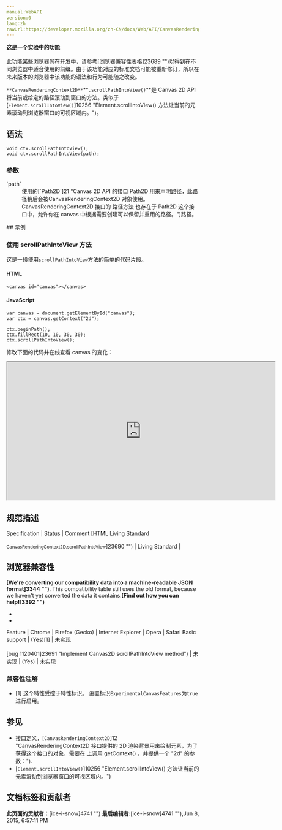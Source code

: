 ```yaml
---
manual:WebAPI
version:0
lang:zh
rawUrl:https://developer.mozilla.org/zh-CN/docs/Web/API/CanvasRenderingContext2D/scrollPathIntoView
---
```






**这是一个实验中的功能**<br></br>此功能某些浏览器尚在开发中，请参考[浏览器兼容性表格]23689 "")以得到在不同浏览器中适合使用的前缀。由于该功能对应的标准文档可能被重新修订，所以在未来版本的浏览器中该功能的语法和行为可能随之改变。





`**CanvasRenderingContext2D**`**`.scrollPathIntoView()`**是 Canvas 2D API 将当前或给定的路径滚动到窗口的方法。类似于[`Element.scrollIntoView()`]10256 "Element.scrollIntoView() 方法让当前的元素滚动到浏览器窗口的可视区域内。")。


## 语法<a name="语法"></a>

```
void ctx.scrollPathIntoView();
void ctx.scrollPathIntoView(path);

```

### 参数<a name="参数"></a>
<dl><dt id=''>`path`</dt><dd>使用的[`Path2D`]21 "Canvas 2D API 的接口 Path2D 用来声明路径，此路径稍后会被CanvasRenderingContext2D 对象使用。CanvasRenderingContext2D 接口的 路径方法 也存在于 Path2D 这个接口中，允许你在 canvas 中根据需要创建可以保留并重用的路径。")路径。</dd></dl>
## 示例<a name="示例"></a>

### 使用 scrollPathIntoView 方法<a name="使用_scrollPathIntoView_方法"></a>


这是一段使用`scrollPathIntoView`方法的简单的代码片段。


#### HTML<a name="HTML"></a>

```
<canvas id="canvas"></canvas>
```

#### JavaScript<a name="JavaScript"></a>

```
var canvas = document.getElementById("canvas");
var ctx = canvas.getContext("2d");

ctx.beginPath();
ctx.fillRect(10, 10, 30, 30);
ctx.scrollPathIntoView(); 

```


修改下面的代码并在线查看 canvas 的变化：



<iframe src='https://mdn.mozillademos.org/zh-CN/docs/Web/API/CanvasRenderingContext2D/scrollPathIntoView$samples/Playable_code?revision=814091' width='700' height='360'></iframe>



## 规范描述<a name="规范描述"></a>
Specification | Status | Comment 
[HTML Living Standard<br></br><small>CanvasRenderingContext2D.scrollPathIntoView</small>]23690 "") | Living Standard |  


## 浏览器兼容性<a name="浏览器兼容性"></a>


**[We&#39;re converting our compatibility data into a machine-readable JSON format]3344 "")**. This compatibility table still uses the old format, because we haven&#39;t yet converted the data it contains.**[Find out how you can help!]3392 "")**


* 
* 
Feature | Chrome | Firefox (Gecko) | Internet Explorer | Opera | Safari 
Basic support | (Yes)[1] | 未实现<br></br>[bug 1120401]23691 "Implement Canvas2D scrollPathIntoView method") | 未实现 | (Yes) | 未实现 




### 兼容性注解<a name="兼容性注解"></a>

* [1] 这个特性受控于特性标识。 设置标识`ExperimentalCanvasFeatures`为`true`进行启用。

## 参见<a name="参见"></a>

* 接口定义，[`CanvasRenderingContext2D`]12 "CanvasRenderingContext2D 接口提供的 2D 渲染背景用来绘制<canvas>元素，为了获得这个接口的对象，需要在 <canvas> 上调用 getContext() ，并提供一个 "2d" 的参数：").
* [`Element.scrollIntoView()`]10256 "Element.scrollIntoView() 方法让当前的元素滚动到浏览器窗口的可视区域内。")



## 文档标签和贡献者
**此页面的贡献者：**[ice-i-snow]4741 "")
**最后编辑者:**[ice-i-snow]4741 ""),<time>Jun 8, 2015, 6:57:11 PM</time>


